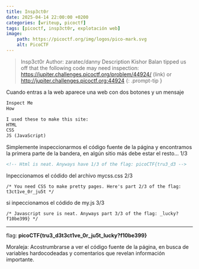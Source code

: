 ```yaml
---
title: Insp3ct0r
date: 2025-04-14 22:00:00 +0200
categories: [writeup, picoctf]
tags: [picoctf, insp3ct0r, explotación web]     
image:
    path: https://picoctf.org/img/logos/pico-mark.svg
    alt: PicoCTF
---
```


>Insp3ct0r
Author: zaratec/danny
Description
Kishor Balan tipped us off that the following code may need inspection: https://jupiter.challenges.picoctf.org/problem/44924/ (link) or http://jupiter.challenges.picoctf.org:44924
{: .prompt-tip }

Cuando entras a la web aparece una web con dos botones y un mensaje
``` html
Inspect Me
How

I used these to make this site:
HTML
CSS
JS (JavaScript) 
```

Simplemente inspeccionarmos el código fuente de la página y encontramos la primera parte de la bandera, en algún sitio más debe estar el resto... 1/3
``` html
<!-- Html is neat. Anyways have 1/3 of the flag: picoCTF{tru3_d3 -->
 ```
Inpeccionamos el códido del archivo mycss.css 2/3
```
/* You need CSS to make pretty pages. Here's part 2/3 of the flag: t3ct1ve_0r_ju5t */
```

si inpeccionamos el códido de my.js 3/3
```
/* Javascript sure is neat. Anyways part 3/3 of the flag: _lucky?f10be399} */
```
****

 flag: **picoCTF{tru3_d3t3ct1ve_0r_ju5t_lucky?f10be399}**

 Moraleja: Acostrumbrarse a ver el código fuente de la página, en busca de variables hardocodeadas y comentarios que revelan información
 importante.